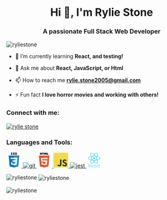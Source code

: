 <h1 align="center">Hi 👋, I'm Rylie Stone</h1>
<h3 align="center">A passionate Full Stack Web Developer</h3>

<p align="left"> <img src="https://komarev.com/ghpvc/?username=ryliestone&label=Profile%20views&color=0e75b6&style=flat" alt="ryliestone" /> </p>

- 🌱 I’m currently learning **React, and testing!**

- 💬 Ask me about **React, JavaScript, or Html**

- 📫 How to reach me **rylie.stone2005@gmail.com**

- ⚡ Fun fact **I love horror movies and working with others!**

<h3 align="left">Connect with me:</h3>
<p align="left">
<a href="https://linkedin.com/in/rylie stone" target="blank"><img align="center" src="https://raw.githubusercontent.com/rahuldkjain/github-profile-readme-generator/master/src/images/icons/Social/linked-in-alt.svg" alt="rylie stone" height="30" width="40" /></a>
</p>

<h3 align="left">Languages and Tools:</h3>
<p align="left"> <a href="https://www.w3schools.com/css/" target="_blank" rel="noreferrer"> <img src="https://raw.githubusercontent.com/devicons/devicon/master/icons/css3/css3-original-wordmark.svg" alt="css3" width="40" height="40"/> </a> <a href="https://git-scm.com/" target="_blank" rel="noreferrer"> <img src="https://www.vectorlogo.zone/logos/git-scm/git-scm-icon.svg" alt="git" width="40" height="40"/> </a> <a href="https://www.w3.org/html/" target="_blank" rel="noreferrer"> <img src="https://raw.githubusercontent.com/devicons/devicon/master/icons/html5/html5-original-wordmark.svg" alt="html5" width="40" height="40"/> </a> <a href="https://developer.mozilla.org/en-US/docs/Web/JavaScript" target="_blank" rel="noreferrer"> <img src="https://raw.githubusercontent.com/devicons/devicon/master/icons/javascript/javascript-original.svg" alt="javascript" width="40" height="40"/> </a> <a href="https://jestjs.io" target="_blank" rel="noreferrer"> <img src="https://www.vectorlogo.zone/logos/jestjsio/jestjsio-icon.svg" alt="jest" width="40" height="40"/> </a> <a href="https://reactjs.org/" target="_blank" rel="noreferrer"> <img src="https://raw.githubusercontent.com/devicons/devicon/master/icons/react/react-original-wordmark.svg" alt="react" width="40" height="40"/> </a> </p>

<p><img align="left" src="https://github-readme-stats.vercel.app/api/top-langs?username=ryliestone&show_icons=true&locale=en&layout=compact" alt="ryliestone" /></p>

<p>&nbsp;<img align="center" src="https://github-readme-stats.vercel.app/api?username=ryliestone&show_icons=true&locale=en" alt="ryliestone" /></p>

<p><img align="center" src="https://github-readme-streak-stats.herokuapp.com/?user=ryliestone&" alt="ryliestone" /></p>
